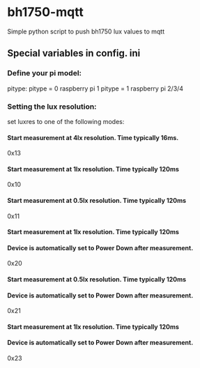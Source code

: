 # bh1750-mqtt
Simple python script to push bh1750 lux values to mqtt

## Special variables in config. ini

### Define your pi model:

pitype: 
pitype = 0 raspberry pi 1
pitype = 1 raspberry pi 2/3/4

### Setting the lux resolution: 
set luxres to one of the following modes:

#### Start measurement at 4lx resolution. Time typically 16ms.
0x13
#### Start measurement at 1lx resolution. Time typically 120ms
0x10
#### Start measurement at 0.5lx resolution. Time typically 120ms
0x11
#### Start measurement at 1lx resolution. Time typically 120ms
#### Device is automatically set to Power Down after measurement.
0x20
#### Start measurement at 0.5lx resolution. Time typically 120ms
#### Device is automatically set to Power Down after measurement.
0x21
#### Start measurement at 1lx resolution. Time typically 120ms
#### Device is automatically set to Power Down after measurement.
0x23

